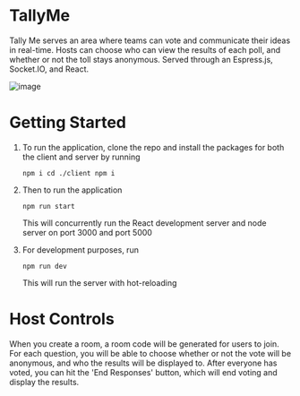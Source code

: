 # TallyMe

Tally Me serves an area where teams can vote and communicate their ideas in real-time. Hosts can choose who can view the results of each poll, and whether or not the toll stays anonymous.
Served through an Espress.js, Socket.IO, and React. 

![image](https://user-images.githubusercontent.com/60726802/129944250-8c35b070-074d-4bb0-ad4f-5650d614cb71.png)

# Getting Started

1. To run the application, clone the repo and install the packages for both the client and server by running

       npm i cd ./client npm i

2. Then to run the application

       npm run start
       
   This will concurrently run the React development server and node server on port 3000 and port 5000

3. For development purposes, run
    
       npm run dev
   
   This will run the server with hot-reloading

# Host Controls

When you create a room, a room code will be generated for users to join.
For each question, you will be able to choose whether or not the vote will be anonymous, and who the results will be displayed to. After everyone has voted, you can hit the 'End Responses' button, which will end voting and display the results.


